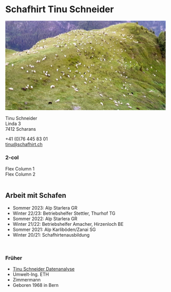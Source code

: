 # Schafhirt Tinu Schneider

![sheep](./docs/assets/sheep.jpg)


Tinu Schneider    
Linda 3    
7412 Scharans

+41 (0)76 445 83 01    
<a href="mailto:tinu@schafhirt.ch">tinu@schafhirt.ch</a>


### 2-col
<div class="flex-container">

  <div class="flex-child magenta">
    Flex Column 1
  </div>
  
  <div class="flex-child green">
    Flex Column 2
  </div>
  
</div>


<br>

## Arbeit mit Schafen

- Sommer 2023: Alp Starlera GR
- Winter 22/23: Betriebshelfer Stettler, Thurhof TG
- Sommer 2022: Alp Starlera GR
- Winter 21/22: Betriebshelfer Amacher, Hirzenloch BE
- Sommer 2021: Alp Karliböden/Zanai SG
- Winter 20/21: Schafhirtenausbildung

<br>

### Früher
- <a href="https://tinuschneider.ch" target="_blank">Tinu Schneider Datenanalyse</a>
- Umwelt-Ing. ETH
- Zimmermann
- Geboren 1968 in Bern
